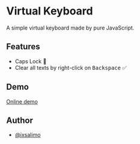 # Virtual Keyboard

A simple virtual keyboard made by pure JavaScript.

## Features

- Caps Lock 🔼
- Clear all texts by right-click on <kbd>Backspace</kbd> ✅

## Demo

[Online demo](https://ixsalimo.github.io/Virtual-Keyboard/)

## Author

- [@ixsalimo](https://www.github.com/ixsalimo)
